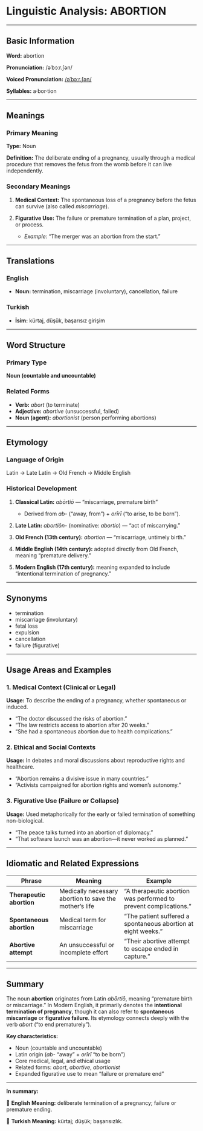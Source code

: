 # Linguistic Analysis: ABORTION

---

## Basic Information

**Word:** abortion

**Pronunciation:** /əˈbɔːr.ʃən/

**Voiced Pronunciation:** [/əˈbɔːr.ʃən/](https://www.youtube.com/watch?v=JiyTHZLWcL0)

**Syllables:** a·bor·tion

---

## Meanings

### Primary Meaning

**Type:** Noun

**Definition:** The deliberate ending of a pregnancy, usually through a medical procedure that removes the fetus from the womb before it can live independently.

### Secondary Meanings

1. **Medical Context:** The spontaneous loss of a pregnancy before the fetus can survive (also called _miscarriage_).
2. **Figurative Use:** The failure or premature termination of a plan, project, or process.

   - _Example:_ “The merger was an abortion from the start.”

---

## Translations

### English

- **Noun:** termination, miscarriage (involuntary), cancellation, failure

### Turkish

- **İsim:** kürtaj, düşük, başarısız girişim

---

## Word Structure

### Primary Type

**Noun (countable and uncountable)**

### Related Forms

- **Verb:** _abort_ (to terminate)
- **Adjective:** _abortive_ (unsuccessful, failed)
- **Noun (agent):** _abortionist_ (person performing abortions)

---

## Etymology

### Language of Origin

Latin → Late Latin → Old French → Middle English

### Historical Development

1. **Classical Latin:** _abōrtiō_ — “miscarriage, premature birth”

   - Derived from _ab-_ (“away, from”) + _orīrī_ (“to arise, to be born”).

2. **Late Latin:** _abortiōn-_ (nominative: _abortio_) — “act of miscarrying.”
3. **Old French (13th century):** _abortion_ — “miscarriage, untimely birth.”
4. **Middle English (14th century):** adopted directly from Old French, meaning “premature delivery.”
5. **Modern English (17th century):** meaning expanded to include “intentional termination of pregnancy.”

---

## Synonyms

- termination
- miscarriage (involuntary)
- fetal loss
- expulsion
- cancellation
- failure (figurative)

---

## Usage Areas and Examples

### 1. **Medical Context (Clinical or Legal)**

**Usage:** To describe the ending of a pregnancy, whether spontaneous or induced.

- “The doctor discussed the risks of abortion.”
- “The law restricts access to abortion after 20 weeks.”
- “She had a spontaneous abortion due to health complications.”

### 2. **Ethical and Social Contexts**

**Usage:** In debates and moral discussions about reproductive rights and healthcare.

- “Abortion remains a divisive issue in many countries.”
- “Activists campaigned for abortion rights and women’s autonomy.”

### 3. **Figurative Use (Failure or Collapse)**

**Usage:** Used metaphorically for the early or failed termination of something non-biological.

- “The peace talks turned into an abortion of diplomacy.”
- “That software launch was an abortion—it never worked as planned.”

---

## Idiomatic and Related Expressions

| Phrase                   | Meaning                                                | Example                                                          |
| ------------------------ | ------------------------------------------------------ | ---------------------------------------------------------------- |
| **Therapeutic abortion** | Medically necessary abortion to save the mother’s life | “A therapeutic abortion was performed to prevent complications.” |
| **Spontaneous abortion** | Medical term for miscarriage                           | “The patient suffered a spontaneous abortion at eight weeks.”    |
| **Abortive attempt**     | An unsuccessful or incomplete effort                   | “Their abortive attempt to escape ended in capture.”             |

---

## Summary

The noun **abortion** originates from Latin _abōrtiō_, meaning “premature birth or miscarriage.” In Modern English, it primarily denotes the **intentional termination of pregnancy**, though it can also refer to **spontaneous miscarriage** or **figurative failure**. Its etymology connects deeply with the verb _abort_ (“to end prematurely”).

**Key characteristics:**

- Noun (countable and uncountable)
- Latin origin (_ab-_ “away” + _orīrī_ “to be born”)
- Core medical, legal, and ethical usage
- Related forms: _abort_, _abortive_, _abortionist_
- Expanded figurative use to mean “failure or premature end”

---

**In summary:**

🔹 **English Meaning:** deliberate termination of a pregnancy; failure or premature ending.

🔹 **Turkish Meaning:** kürtaj; düşük; başarısızlık.
